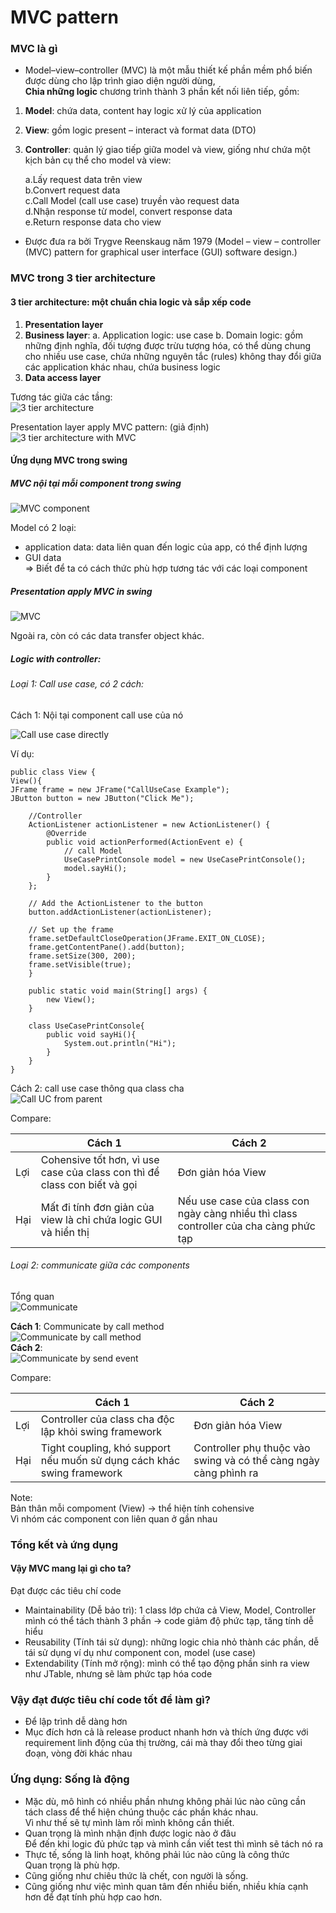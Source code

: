# MVC pattern  

### MVC là gì
- Model–view–controller (MVC) là một mẫu thiết kế phần mềm phổ biến được dùng cho lập trình giao diện người dùng,  
**Chia những logic** chương trình thành 3 phần kết nối liên tiếp, gồm:  

1. **Model**: chứa data, content hay logic xử lý của application  
2. **View**: gồm logic present – interact và format data (DTO)  
3. **Controller**: quản lý giao tiếp giữa model và view, giống như chứa một kịch bản cụ thể cho model và view:  

      a.Lấy request data trên view  
      b.Convert request data  
      c.Call Model (call use case) truyền vào request data  
      d.Nhận response từ model, convert response data  
      e.Return response data cho view   
- Được đưa ra bởi Trygve Reenskaug năm 1979 (Model – view – controller (MVC) pattern for graphical user interface (GUI) software design.)


### MVC trong 3 tier architecture

#### 3 tier architecture: một chuẩn chia logic và sắp xếp code
1.	**Presentation layer**
2.	**Business layer**:
      a.	Application logic: use case
      b.	Domain logic: gồm những định nghĩa, đối tượng được trừu tượng hóa, có thể dùng chung cho nhiều use case, chứa những nguyên tắc (rules) không thay đổi giữa các application khác nhau, chứa business logic
3.	**Data access layer**

Tương tác giữa các tầng:   
![3 tier architecture](images/3tier_architecture.svg)

Presentation layer apply MVC pattern:   (giả định)    
![3 tier architecture with MVC](images/MVCwithPresentation.svg)


#### Ứng dụng MVC trong swing   

##### MVC nội tại mỗi component trong swing  

![MVC component](images/MVC_Component.svg)  

Model có 2 loại:  
- application data: data liên quan đến logic của app, có thể định lượng  
- GUI data  
=> Biết để ta có cách thức phù hợp tương tác với các loại component


##### Presentation apply MVC in swing  

![MVC](images/mvc.png)
 
Ngoài ra, còn có các data transfer object khác.

##### Logic with controller:

###### Loại 1: Call use case, có 2 cách:  
Cách 1: Nội tại component call use của nó  

![Call use case directly](images/MVC_callUseCase1.svg)

Ví dụ:

    public class View {
    View(){
    JFrame frame = new JFrame("CallUseCase Example");
    JButton button = new JButton("Click Me");

        //Controller
        ActionListener actionListener = new ActionListener() {
            @Override
            public void actionPerformed(ActionEvent e) {
                // call Model
                UseCasePrintConsole model = new UseCasePrintConsole();
                model.sayHi();
            }
        };

        // Add the ActionListener to the button
        button.addActionListener(actionListener);

        // Set up the frame
        frame.setDefaultCloseOperation(JFrame.EXIT_ON_CLOSE);
        frame.getContentPane().add(button);
        frame.setSize(300, 200);
        frame.setVisible(true);
        }
    
        public static void main(String[] args) {
            new View();
        }
    
        class UseCasePrintConsole{
            public void sayHi(){
                System.out.println("Hi");
            }
        }
    }

Cách 2: call use case thông qua class cha  
![Call UC from parent](images/MVCCallUC.svg)

Compare:

|      | Cách 1     | Cách 2 |  
| ------ | ----------- | ------------ | 
|  Lợi | Cohensive tốt hơn, vì use case của class con thì để class con biết và gọi | Đơn giản hóa View |  
| Hại  | Mất đi tính đơn giản của view là chỉ chứa logic GUI và hiển thị  | Nếu use case của class con ngày càng nhiều thì class controller của cha càng phức tạp  |  


###### Loại 2: communicate giữa các components
Tổng quan    
![Communicate](images/Communicate.svg)  

**Cách 1**: Communicate by call method   
![Communicate by call method](images/Communicate1.svg)  
**Cách 2**:  
![Communicate by send event](images/Communicate2.svg)  


Compare:

|      | Cách 1                                                                 | Cách 2                                                           |  
| ---- |------------------------------------------------------------------------|------------------------------------------------------------------| 
|  Lợi | Controller của class cha độc lập khỏi swing framework                  | Đơn giản hóa View                                                |  
| Hại  | Tight coupling, khó support nếu muốn sử dụng cách khác swing framework | Controller phụ thuộc vào swing và có thể càng ngày càng phình ra |  


Note:  
Bản thân mỗi compoment (View) -> thể hiện tính cohensive   
Vì nhóm các component con liên quan ở gần nhau


### Tổng kết và ứng dụng

#### Vậy MVC mang lại gì cho ta?  
Đạt được các tiêu chí code  
- Maintainability (Dễ bảo trì): 1 class lớp chứa cả View, Model, Controller mình có thể tách thành 3 phần -> code giảm độ phức tạp, tăng tính dễ hiểu
- Reusability (Tính tái sử dụng): những logic chia nhỏ thành các phần, dễ tái sử dụng ví dụ như component con, model (use case)
- Extendability (Tính mở rộng): mình có thể tạo động phần sinh ra view như JTable, nhưng sẽ làm phức tạp hóa code

### Vậy đạt được tiêu chí code tốt để làm gì?
- Để lập trình dễ dàng hơn
- Mục đích hơn cả là release product nhanh hơn và thích ứng được với requirement linh động của thị trường, cái mà thay đổi theo từng giai đoạn, vòng đời khác nhau  

### Ứng dụng: Sống là động
- Mặc dù, mô hình có nhiều phần nhưng không phải lúc nào cũng cần tách class để thể hiện chúng thuộc các phần khác nhau.  
Vì như thế sẽ tự mình làm rối mình không cần thiết.  
- Quan trọng là mình nhận định được logic nào ở đâu   
Để đến khi logic đủ phức tạp và mình cần viết test thì mình sẽ tách nó ra
- Thực tế, sống là linh hoạt, không phải lúc nào cũng là công thức  
Quan trọng là phù hợp.
- Cũng giống như chiêu thức là chết, con người là sống.
- Cũng giống như việc mình quan tâm đến nhiều biến, nhiều khía cạnh hơn để đạt tính phù hợp cao hơn.


